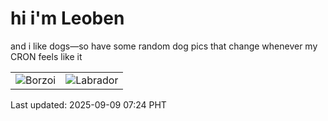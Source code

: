 # hi i'm Leoben

and i like dogs—so have some random dog pics that change whenever my CRON feels like it

|  |  |
|--------|----------|
| ![Borzoi](https://random-dog-vercel.vercel.app/api/random-borzoi?v=1757373843) | ![Labrador](https://random-dog-vercel.vercel.app/api/random-labrador?v=1757373843) |

Last updated: 2025-09-09 07:24 PHT
